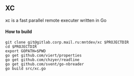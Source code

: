 ## XC

xc is a fast parallel remote executer written in Go

#### How to build

```export PROJECTDIR=xc
git clone git@gitlab.corp.mail.ru:mntdev/xc $PROJECTDIR
cd $PROJECTDIR
export GOPATH=$PWD
go get github.com/viert/properties
go get github.com/chzyer/readline
go get github.com/svent/go-nbreader
go build src/xc.go
```
